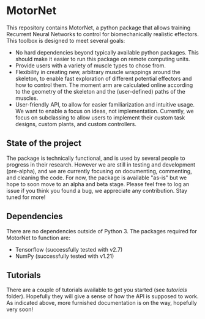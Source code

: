 # MotorNet

This repository contains MotorNet, a python package that allows training Recurrent Neural Networks to control for
biomechanically realistic effectors. This toolbox is designed to meet several goals:

- No hard dependencies beyond typically available python packages. This should make it easier to run this package on remote computing units.
- Provide users with a variety of muscle types to chose from.
- Flexibility in creating new, arbitrary muscle wrappings around the skeleton, to enable fast exploration of
different potential effectors and how to control them. The moment arm are calculated online according to the 
geometry of the skeleton and the (user-defined) paths of the muscles.
- User-friendly API, to allow for easier familiarization and intuitive usage. We want to enable a focus on ideas, not implementation.
Currently, we focus on subclassing to allow users to implement their custom task designs, custom plants, and custom controllers.

## State of the project

The package is technically functional, and is used by several people to progress in their research.
However we are still in testing and development (pre-alpha), and we are currently focusing on documenting,
commenting, and cleaning the code. For now, the package is available "as-is" but we hope to soon move to an
alpha and beta stage. Please feel free to log an issue if you think you found a bug, we appreciate any contribution. 
Stay tuned for more!

## Dependencies

There are no dependencies outside of Python 3. The packages required for MotorNet to function are:
- Tensorflow (successfully tested with v2.7)
- NumPy (successfully tested with v1.21)

## Tutorials

There are a couple of tutorials available to get you started (see <em>tutorials</em> folder). Hopefully they will give a sense of how the 
API is supposed to work. As indicated above, more furnished documentation is on the way, hopefully very soon!

